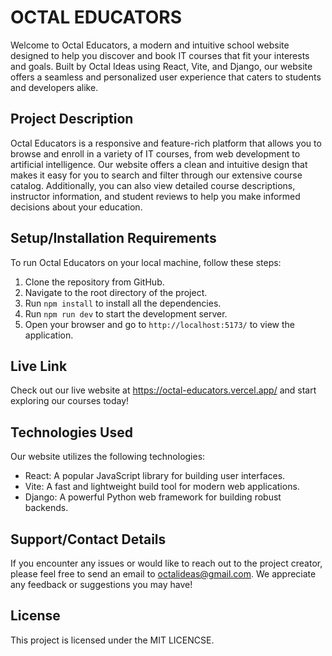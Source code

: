# OCTAL EDUCATORS

Welcome to Octal Educators, a modern and intuitive school website designed to help you discover and book IT courses that fit your interests and goals. Built by Octal Ideas using React, Vite, and Django, our website offers a seamless and personalized user experience that caters to students and developers alike.

## Project Description

Octal Educators is a responsive and feature-rich platform that allows you to browse and enroll in a variety of IT courses, from web development to artificial intelligence. Our website offers a clean and intuitive design that makes it easy for you to search and filter through our extensive course catalog. Additionally, you can also view detailed course descriptions, instructor information, and student reviews to help you make informed decisions about your education.

## Setup/Installation Requirements

To run Octal Educators on your local machine, follow these steps:

1. Clone the repository from GitHub.
2. Navigate to the root directory of the project.
3. Run `npm install` to install all the dependencies.
4. Run `npm run dev` to start the development server.
5. Open your browser and go to `http://localhost:5173/` to view the application.

## Live Link

Check out our live website at https://octal-educators.vercel.app/ and start exploring our courses today!

## Technologies Used

Our website utilizes the following technologies:

- React: A popular JavaScript library for building user interfaces.
- Vite: A fast and lightweight build tool for modern web applications.
- Django: A powerful Python web framework for building robust backends.

## Support/Contact Details

If you encounter any issues or would like to reach out to the project creator, please feel free to send an email to octalideas@gmail.com. We appreciate any feedback or suggestions you may have!

## License

This project is licensed under the MIT LICENCSE. 